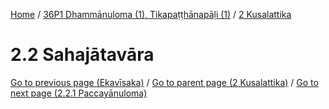 
[Home](/) / [36P1 Dhammānuloma (1), Tikapaṭṭhānapāḷi (1)](../../36P1.md) / [2 Kusalattika](../2.md)

# 2.2 Sahajātavāra


[Go to previous page (Ekavīsaka)](2.1/2.1.4/Nonatthi-novigataduka/Ekavisaka.md) / [Go to parent page (2 Kusalattika)](../2.md) / [Go to next page (2.2.1 Paccayānuloma)](2.2/2.2.1.md)


